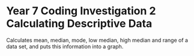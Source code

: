 # Year 7 Coding Investigation 2 Calculating Descriptive Data
Calculates mean, median, mode, low median, high median and range of a data set, and puts this information into a graph. 
